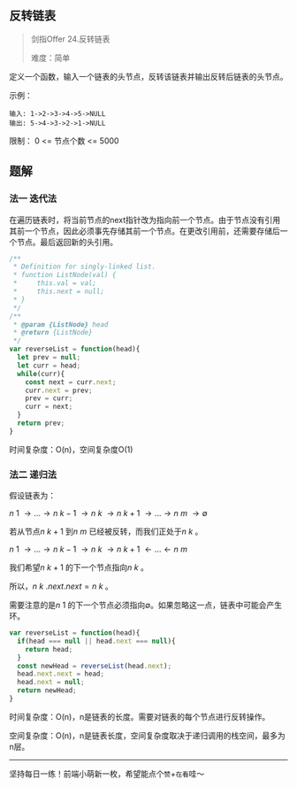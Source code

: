 ## 反转链表

> 剑指Offer 24.反转链表
>
> 难度：简单

定义一个函数，输入一个链表的头节点，反转该链表并输出反转后链表的头节点。

示例：

```
输入: 1->2->3->4->5->NULL
输出: 5->4->3->2->1->NULL
```

限制： 0 <= 节点个数 <= 5000

## 题解

### 法一 迭代法

在遍历链表时，将当前节点的next指针改为指向前一个节点。由于节点没有引用其前一个节点，因此必须事先存储其前一个节点。在更改引用前，还需要存储后一个节点。最后返回新的头引用。

```javascript
/**
 * Definition for singly-linked list.
 * function ListNode(val) {
 *     this.val = val;
 *     this.next = null;
 * }
 */
/**
 * @param {ListNode} head
 * @return {ListNode}
 */
var reverseList = function(head){
  let prev = null;
  let curr = head;
  while(curr){
    const next = curr.next;
    curr.next = prev;
    prev = curr;
    curr = next;
  }
  return prev;
}
```

时间复杂度：O(n)，空间复杂度O(1)

### 法二 递归法

假设链表为：

$n~1~→…→n~k−1~→n~k~→n~k+1~→…→n~m~→∅$ 

若从节点$n~k+1~$到$n~m~$已经被反转，而我们正处于$n~k~$。

$n~1~→…→n~k−1~→n~k~→n~k+1~←…←n~m$

我们希望$n~k+1~$的下一个节点指向$n~k~$。

所以，$n~k~.next.next = n~k~$。

需要注意的是$n~1~$的下一个节点必须指向$∅$。如果忽略这一点，链表中可能会产生环。

```javascript
var reverseList = function(head){
  if(head === null || head.next === null){
    return head;
  }
  const newHead = reverseList(head.next);
  head.next.next = head;
  head.next = null;
  return newHead;
}
```

时间复杂度：O(n)，n是链表的长度。需要对链表的每个节点进行反转操作。

空间复杂度：O(n)，n是链表长度，空间复杂度取决于递归调用的栈空间，最多为n层。

****

坚持每日一练！前端小萌新一枚，希望能点个`赞`+`在看`哇～

